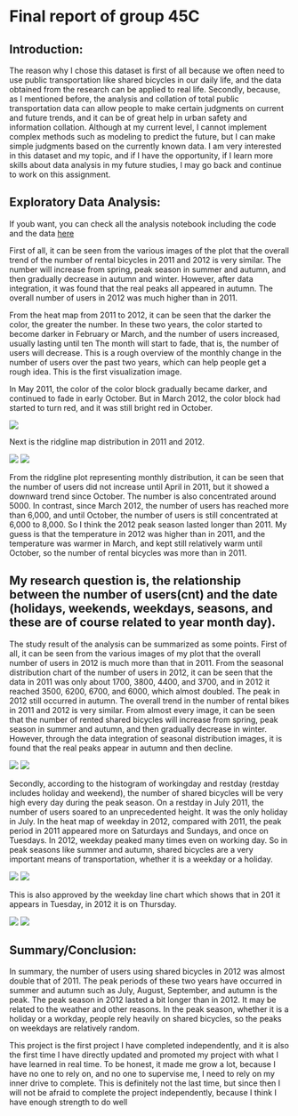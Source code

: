 # Final report of group 45C
## Introduction: 

The reason why I chose this dataset is first of all because we often need to use public transportation like shared bicycles in our daily life, and the data obtained from the research can be applied to real life. Secondly, because, as I mentioned before, the analysis and collation of total public transportation data can allow people to make certain judgments on current and future trends, and it can be of great help in urban safety and information collation. Although at my current level, I cannot implement complex methods such as modeling to predict the future, but I can make simple judgments based on the currently known data. I am very interested in this dataset and my topic, and if I have the opportunity, if I learn more skills about data analysis in my future studies, I may go back and continue to work on this assignment.

## Exploratory Data Analysis: 
If youb want, you can check all the analysis notebook including the code and the data [here](http://localhost:8888/lab/tree/analysis/analysis2.ipynb)


First of all, it can be seen from the various images of the plot that the overall trend of the number of rental bicycles in 2011 and 2012 is very similar. The number will increase from spring, peak season in summer and autumn, and then gradually decrease in autumn and winter. However, after data integration, it was found that the real peaks all appeared in autumn. The overall number of users in 2012 was much higher than in 2011.

From the heat map from 2011 to 2012, it can be seen that the darker the color, the greater the number. In these two years, the color started to become darker in February or March, and the number of users increased, usually lasting until ten The month will start to fade, that is, the number of users will decrease. This is a rough overview of the monthly change in the number of users over the past two years, which can help people get a rough idea. This is the first visualization image.

In May 2011, the color of the color block gradually became darker, and continued to fade in early October. But in March 2012, the color block had started to turn red, and it was still bright red in October.

![](images/heatmap2011and2012.png)


Next is the ridgline map distribution in 2011 and 2012. 

![](images/ridgline2011.png)
![](images/ridgline2012.png)


From the ridgline plot representing monthly distribution, it can be seen that the number of users did not increase until April in 2011, but it showed a downward trend since October. The number is also concentrated around 5000. In contrast, since March 2012, the number of users has reached more than 6,000, and until October, the number of users is still concentrated at 6,000 to 8,000. So I think the 2012 peak season lasted longer than 2011. My guess is that the temperature in 2012 was higher than in 2011, and the temperature was warmer in March, and kept still relatively warm until October, so the number of rental bicycles was more than in 2011.


## My research question is, the relationship between the number of users(cnt) and the date (holidays, weekends, weekdays, seasons, and these are of course related to year month day).
The study result of the analysis can be summarized as some points.
First of all, it can be seen from the various images of my plot that the overall number of users in 2012 is much more than that in 2011. From the seasonal distribution chart of the number of users in 2012, it can be seen that the data in 2011 was only about 1700, 3800, 4400, and 3700, and in 2012 it reached 3500, 6200, 6700, and 6000, which almost doubled. The peak in 2012 still occurred in autumn. The overall trend in the number of rental bikes in 2011 and 2012 is very similar. From almost every image, it can be seen that the number of rented shared bicycles will increase from spring, peak season in summer and autumn, and then gradually decrease in winter. However, through the data integration of seasonal distribution images, it is found that the real peaks appear in autumn and then decline.

![](images/season2011.png)
![](images/season2012.png)

Secondly, according to the histogram of workingday and restday (restday includes holiday and weekend), the number of shared bicycles will be very high every day during the peak season. On a restday in July 2011, the number of users soared to an unprecedented height. It was the only holiday in July. In the heat map of weekday in 2012, compared with 2011, the peak period in 2011 appeared more on Saturdays and Sundays, and once on Tuesdays. In 2012, weekday peaked many times even on working day. So in peak seasons like summer and autumn, shared bicycles are a very important means of transportation, whether it is a weekday or a holiday.

![](images/wokday2011.png)
![](images/workday2012.png)

 This is also approved by the weekday line chart which shows that in 201 it appears in Tuesday, in 2012 it is on Thursday.

![](images/lineweekday2011.png)
![](images/lineweekday2012.png)

## Summary/Conclusion:
In summary, the number of users using shared bicycles in 2012 was almost double that of 2011. The peak periods of these two years have occurred in summer and autumn such as July, August, September, and autumn is the peak. The peak season in 2012 lasted a bit longer than in 2012. It may be related to the weather and other reasons. In the peak season, whether it is a holiday or a workday, people rely heavily on shared bicycles, so the peaks on weekdays are relatively random. 

This project is the first project I have completed independently, and it is also the first time I have directly updated and promoted my project with what I have learned in real time. To be honest, it made me grow a lot, because I have no one to rely on, and no one to supervise me, I need to rely on my inner drive to complete. This is definitely not the last time, but since then I will not be afraid to complete the project independently, because I think I have enough strength to do well